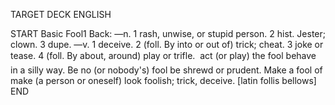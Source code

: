 TARGET DECK
ENGLISH

START
Basic
Fool1
Back: —n. 1 rash, unwise, or stupid person. 2 hist. Jester; clown. 3 dupe. —v. 1 deceive. 2 (foll. By into or out of) trick; cheat. 3 joke or tease. 4 (foll. By about, around) play or trifle.  act (or play) the fool behave in a silly way. Be no (or nobody's) fool be shrewd or prudent. Make a fool of make (a person or oneself) look foolish; trick, deceive. [latin follis bellows]
END
